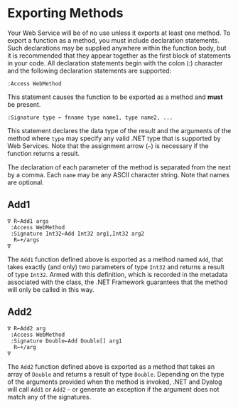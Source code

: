 <h1 class="heading"><span class="name">Exporting Methods</span></h1>

Your Web Service will be of no use unless it exports at least one method. To export a function as a method, you must include declaration statements. Such declarations may be supplied anywhere within the function body, but it is recommended that they appear together as the first block of statements in your code. All declaration statements begin with the colon (:) character and the following declaration statements are supported:
```apl
:Access WebMethod
```

This statement causes the function to be exported as a method and **must** be present.
```apl
:Signature type ← fnname type name1, type name2, ...
```

This statement declares the data type of the result and the arguments of the method where `type` may specify any valid .NET type that is supported by Web Services. Note that the assignment arrow (`←`) is necessary if the function returns a result.

The declaration of each parameter of the method is separated from the next by a comma. Each `name` may be any ASCII character string. Note that names are optional.

## Add1
```apl
∇ R←Add1 args
 :Access WebMethod
 :Signature Int32←Add Int32 arg1,Int32 arg2
  R←+/args
∇
```

The `Add1` function defined above is exported as a method named `Add`, that takes exactly (and only) two parameters of type `Int32` and returns a result of type `Int32`. Armed with this definition, which is recorded in the metadata associated with the class, the .NET Framework guarantees that the method will only be called in this way.

## Add2
```apl
∇ R←Add2 arg
 :Access WebMethod
 :Signature Double←Add Double[] arg1
  R←+/arg
∇
```

The `Add2` function defined above is exported as a method that takes an array of `Double` and returns a result of type `Double`. Depending on the type of the arguments provided when the method is invoked, .NET and Dyalog will call `Add1` or `Add2` - or generate an exception if the argument does not match any of the signatures.
